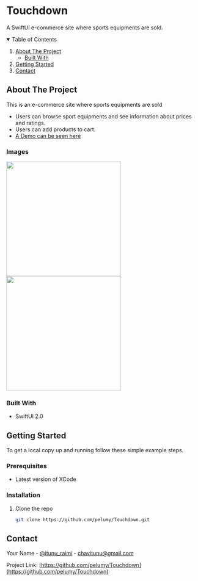 # Touchdown
A SwiftUI e-commerce site where sports equipments are sold.

<!-- TABLE OF CONTENTS -->
<details open="open">
  <summary>Table of Contents</summary>
  <ol>
    <li>
      <a href="#about-the-project">About The Project</a>
      <ul>
        <li><a href="#built-with">Built With</a></li>
      </ul>
    </li>
    <li>
      <a href="#getting-started">Getting Started</a>
    </li>
    <li><a href="#contact">Contact</a></li>
  </ol>
</details>



<!-- ABOUT THE PROJECT -->
## About The Project
This is an e-commerce site where sports equipments are sold
- Users can browse sport equipments and see information about prices and ratings.
- Users can add products to cart.
- [A Demo can be seen here](https://drive.google.com/file/d/1-z34X7czDis15VQWggovi4FSf0xZACTk/view?usp=sharing)

### Images
<p float = "left">
<img src="https://drive.google.com/uc?export=view&id=16hFzscOXorS5YMp-flaYNbnZzjByhb42" width = "300" >
<img src="https://drive.google.com/uc?export=view&id=1FndDcbyhQzkA3Mnpp0U3-fOdDJQcqH_U" width = "300" >

### Built With

* SwiftUI 2.0

<!-- GETTING STARTED -->
## Getting Started

To get a local copy up and running follow these simple example steps.

### Prerequisites

* Latest version of XCode

### Installation

1. Clone the repo
   ```sh
   git clone https://github.com/pelumy/Touchdown.git
   ```


<!-- CONTACT -->
## Contact

Your Name - [@itunu_raimi](https://twitter.com/itunu_raimi) - chavitunu@gmail.com

Project Link: [https://github.com/pelumy/Touchdown](https://github.com/pelumy/Touchdown)



